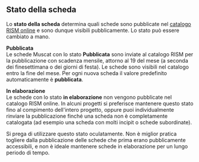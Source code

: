 ## **Stato della scheda**

Lo **stato della scheda** determina quali schede sono pubblicate nel [catalogo RISM online](https://opac.rism.info/index.php?id=4) e sono dunque visibili pubblicamente. Lo stato può essere cambiato a mano.

**Pubblicata**  
Le schede Muscat con lo stato **Pubblicata** sono inviate al catalogo RISM per la pubblicazione con scadenza mensile, attorno al 19 del mese (a seconda dei finesettimana o dei giorni di festa). Le schede sono visibili nel catalogo entro la fine del mese. Per ogni nuova scheda il valore predefinito automaticamente è  **pubblicata**.

**In elaborazione**  
Le schede con lo stato **in elaborazione** non vengono pubblicate nel catalogo RISM online. In alcuni progetti si preferisce mantenere questo stato fino al compimento dell'intero progetto, oppure puoi individualmente rinviare la pubblicazione finché una scheda non è completamente catalogata (ad esempio una scheda con molti incipit o schede subordinate).

Si prega di utilizzare questo stato oculatamente. Non è miglior pratica togliere dalla pubblicazione delle schede che prima erano pubblicamente accessibili, e non è ideale mantenere schede in elaborazione per un lungo periodo di tempo.
